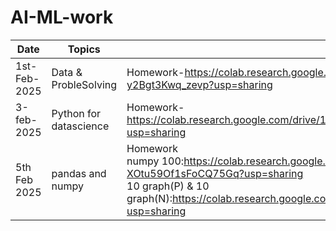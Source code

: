 # AI-ML-work

|Date |Topics|Lerning|
|-----|------|-------|
|1st-Feb-2025|Data & ProbleSolving|Homework-https://colab.research.google.com/drive/1GC9Ty-RC3E5LZy09c-y2Bgt3Kwq_zevp?usp=sharing
|3-feb-2025|Python for datascience|Homework-https://colab.research.google.com/drive/11q67frOQDgwLnaGOFG4ry3cigWiAdqJI?usp=sharing|
|5th Feb 2025|pandas and numpy|Homework<br>numpy 100:https://colab.research.google.com/drive/1oubV8hOB5VV6Q-XOtu59Of1sFoCQ75Gq?usp=sharing<br>10 graph(P) & 10<br>graph(N):https://colab.research.google.com/drive/1zkwzGqAC8TAmzYfnEsAtBJjs70xUY0YW?usp=sharing|
